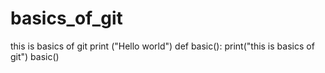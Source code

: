 # basics_of_git
this is basics of  git
print ("Hello world")
def basic():
  print("this is basics of git")
basic()
